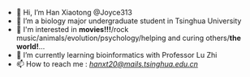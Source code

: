 - 👋 Hi, I’m Han Xiaotong @Joyce313
- 👀 I’m a biology major undergraduate student in Tsinghua University
- 🦋 I'm interested in **movies!!!**/rock music/animals/evolution/psychology/helping and curing others/**the world!**...
- 🌱 I’m currently learning bioinformatics with Professor Lu Zhi
- 📫 How to reach me : *hanxt20@mails.tsinghua.edu.cn*

<!---
Joyce313/Joyce313 is a ✨ special ✨ repository because its `README.md` (this file) appears on your GitHub profile.
You can click the Preview link to take a look at your changes.
--->
